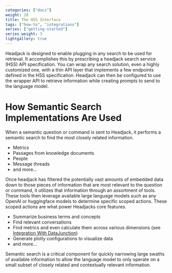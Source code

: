 ```yaml
---
categories: ["docs"]
weight: 20
title: The HSS Interface
tags: ["how-to", "integrations"]
series: ["getting-started"]
series_weight: 3
lightgallery: true
---
```


Headjack is designed to enable plugging in any search to be used for retrieval. It accomplishes this by prescribing
a headjack search service (HSS) API specification. You can wrap any search solution, even a highly customized one, with
a thin API layer that implements a few endpoints defined in the HSS specification. Headjack can then be configured to use the wrapper
API to retrieve information while creating prompts to send to the language model.

# How Semantic Search Implementations Are Used

When a semantic question or command is sent to Headjack, it performs a semantic search to find the most closely related information.

- Metrics
- Passages from knowledge documents
- People
- Message threads
- and more...

Once headjack has filtered the potentially vast amounts of embedded data down to those pieces of information that are most
relevant to the question or command, it utilizes that information through an assortment of tools. These tools then leverage
available large language models such as any OpenAI or huggingface models to determine specific scoped actions. These scoped
actions are what power Headjacks core features.

- Summarize business terms and concepts
- Find relevant conversations
- Find metrics and even calculate them across various dimensions (see [Integration With DataJunction](../integration-with-datajunction))
- Generate plotly configurations to visualize data
- and more...

Semantic search is a critical component for quickly narrowing large swaths of available information to allow the language model to only
operate on a small subset of closely related and contextually relevant information.

